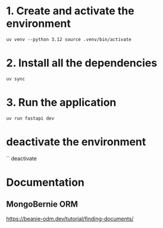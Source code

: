 # 1. Create and activate the environment
``
uv venv --python 3.12
source .venv/bin/activate
``

# 2. Install all the dependencies
``
uv sync
``
# 3. Run the application
``
uv run fastapi dev
``

# deactivate the environment
``
deactivate

# Documentation

## MongoBernie ORM
https://beanie-odm.dev/tutorial/finding-documents/
